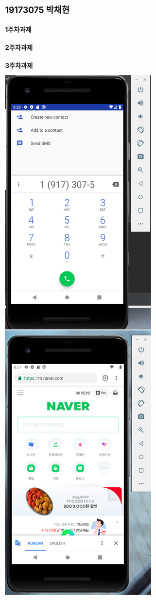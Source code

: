 # 19173075 박채현

## 1주차과제

## 2주차과제

## 3주차과제
   <img src="./png/1.PNG"></img>
   <img src="./png/2.PNG"></img>
